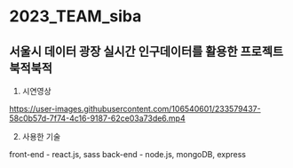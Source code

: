 # 2023_TEAM_siba
## 서울시 데이터 광장 실시간 인구데이터를 활용한 프로젝트 북적북적

1. 시연영상


https://user-images.githubusercontent.com/106540601/233579437-58c0b57d-7f74-4c16-9187-62ce03a73de6.mp4 

2. 사용한 기술

front-end - react.js, sass
back-end - node.js, mongoDB, express
